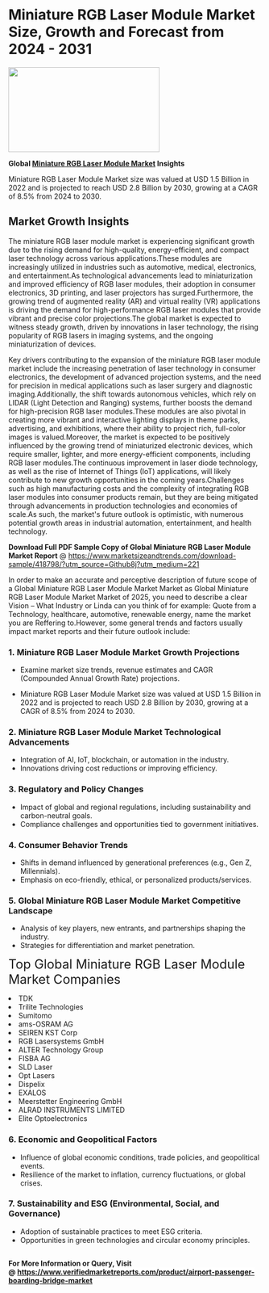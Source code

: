 <H1>Miniature RGB Laser Module Market Size, Growth and Forecast from 2024 - 2031</H1><img class="aligncenter size-medium wp-image-584254" src="https://thirdeyenews.in/wp-content/uploads/2024/09/Global-Market-Research-300x168.jpeg" alt="" width="300" height="168" /><p><strong>Global&nbsp;<a href="https://www.marketsizeandtrends.com/download-sample/418798/?utm_source=Github8j?utm_medium=221">Miniature RGB Laser Module Market</a> Insights</strong></p><p>Miniature RGB Laser Module Market size was valued at USD 1.5 Billion in 2022 and is projected to reach USD 2.8 Billion by 2030, growing at a CAGR of 8.5% from 2024 to 2030.</p><p><h2>Market Growth Insights</h2> <p>The miniature RGB laser module market is experiencing significant growth due to the rising demand for high-quality, energy-efficient, and compact laser technology across various applications.These modules are increasingly utilized in industries such as automotive, medical, electronics, and entertainment.As technological advancements lead to miniaturization and improved efficiency of RGB laser modules, their adoption in consumer electronics, 3D printing, and laser projectors has surged.Furthermore, the growing trend of augmented reality (AR) and virtual reality (VR) applications is driving the demand for high-performance RGB laser modules that provide vibrant and precise color projections.The global market is expected to witness steady growth, driven by innovations in laser technology, the rising popularity of RGB lasers in imaging systems, and the ongoing miniaturization of devices.</p> <p>Key drivers contributing to the expansion of the miniature RGB laser module market include the increasing penetration of laser technology in consumer electronics, the development of advanced projection systems, and the need for precision in medical applications such as laser surgery and diagnostic imaging.Additionally, the shift towards autonomous vehicles, which rely on LIDAR (Light Detection and Ranging) systems, further boosts the demand for high-precision RGB laser modules.These modules are also pivotal in creating more vibrant and interactive lighting displays in theme parks, advertising, and exhibitions, where their ability to project rich, full-color images is valued.Moreover, the market is expected to be positively influenced by the growing trend of miniaturized electronic devices, which require smaller, lighter, and more energy-efficient components, including RGB laser modules.The continuous improvement in laser diode technology, as well as the rise of Internet of Things (IoT) applications, will likely contribute to new growth opportunities in the coming years.Challenges such as high manufacturing costs and the complexity of integrating RGB laser modules into consumer products remain, but they are being mitigated through advancements in production technologies and economies of scale.As such, the market's future outlook is optimistic, with numerous potential growth areas in industrial automation, entertainment, and health technology.</p> <p><span class=""><strong>Download Full PDF Sample Copy of Global Miniature RGB Laser Module Market Report</strong> @ <a href="https://www.marketsizeandtrends.com/download-sample/418798/?utm_source=Github8j?utm_medium=221" target="_blank">https://www.marketsizeandtrends.com/download-sample/418798/?utm_source=Github8j?utm_medium=221</a></span></p><p>In order to make an accurate and perceptive description of future scope of a Global&nbsp;Miniature RGB Laser Module Market Market as Global&nbsp;Miniature RGB Laser Module Market Market of 2025, you need to describe a clear Vision &ndash; What Industry or Linda can you think of for example: Quote from a Technology, healthcare, automotive, renewable energy, name the market you are Reffering to.However, some general trends and factors usually impact market reports and their future outlook include:</p><h3>1.&nbsp;<strong>Miniature RGB Laser Module Market Growth Projections</strong></h3><ul><li>Examine market size trends, revenue estimates and CAGR (Compounded Annual Growth Rate) projections.</li><li><p>Miniature RGB Laser Module Market size was valued at USD 1.5 Billion in 2022 and is projected to reach USD 2.8 Billion by 2030, growing at a CAGR of 8.5% from 2024 to 2030.</p></li></ul><h3>2.&nbsp;<strong>Miniature RGB Laser Module Market Technological Advancements</strong></h3><ul><li>Integration of AI, IoT, blockchain, or automation in the industry.</li><li>Innovations driving cost reductions or improving efficiency.</li></ul><h3>3.&nbsp;<strong>Regulatory and Policy Changes</strong></h3><ul><li>Impact of global and regional regulations, including sustainability and carbon-neutral goals.</li><li>Compliance challenges and opportunities tied to government initiatives.</li></ul><h3>4.&nbsp;<strong>Consumer Behavior Trends</strong></h3><ul><li>Shifts in demand influenced by generational preferences (e.g., Gen Z, Millennials).</li><li>Emphasis on eco-friendly, ethical, or personalized products/services.</li></ul><h3>5.&nbsp;<strong>Global Miniature RGB Laser Module Market Competitive Landscape</strong></h3><ul><li>Analysis of key players, new entrants, and partnerships shaping the industry.</li><li>Strategies for differentiation and market penetration.</li></ul><p data-pm-slice="1 1 []"><span style="color: inherit; font-family: inherit; font-size: 25px;">Top Global Miniature RGB Laser Module Market Companies</span></p><div class="" data-test-id=""><p><li>TDK</li><li> Trilite Technologies</li><li> Sumitomo</li><li> ams-OSRAM AG</li><li> SEIREN KST Corp</li><li> RGB Lasersystems GmbH</li><li> ALTER Technology Group</li><li> FISBA AG</li><li> SLD Laser</li><li> Opt Lasers</li><li> Dispelix</li><li> EXALOS</li><li> Meerstetter Engineering GmbH</li><li> ALRAD INSTRUMENTS LIMITED</li><li> Elite Optoelectronics</li></p></div><h3>6.&nbsp;<strong>Economic and Geopolitical Factors</strong></h3><ul><li>Influence of global economic conditions, trade policies, and geopolitical events.</li><li>Resilience of the market to inflation, currency fluctuations, or global crises.</li></ul><h3>7.&nbsp;<strong>Sustainability and ESG (Environmental, Social, and Governance)</strong></h3><ul><li>Adoption of sustainable practices to meet ESG criteria.</li><li>Opportunities in green technologies and circular economy principles.</li></ul><h2><strong style="font-size: 14px;">For More Information or Query, Visit @&nbsp;</strong><a style="background-color: #ffffff; font-size: 14px;" href="https://www.marketsizeandtrends.com/report/miniature-rgb-laser-module-market/" target="_blank">https://www.verifiedmarketreports.com/product/airport-passenger-boarding-bridge-market</a></h2>